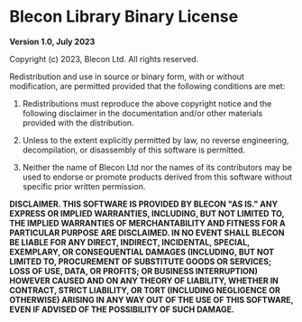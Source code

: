 # Blecon Library Binary License

**Version 1.0, July 2023**

Copyright (c) 2023, Blecon Ltd. All rights reserved.

Redistribution and use in source or binary form, with or without modification, are permitted provided that the following conditions are met:

1) Redistributions must reproduce the above copyright notice and the following disclaimer in the documentation and/or other materials provided with the distribution.

2) Unless to the extent explicitly permitted by law, no reverse  engineering, decompilation, or disassembly of this software is permitted.

3) Neither the name of Blecon Ltd nor the names of its contributors may be used to endorse or promote products derived from this software without specific prior written permission.

**DISCLAIMER. THIS SOFTWARE IS PROVIDED BY BLECON "AS IS."
ANY EXPRESS OR IMPLIED WARRANTIES, INCLUDING, BUT NOT LIMITED TO, THE IMPLIED WARRANTIES OF MERCHANTABILITY AND FITNESS FOR A PARTICULAR PURPOSE ARE DISCLAIMED. IN NO EVENT SHALL BLECON BE LIABLE FOR ANY DIRECT, INDIRECT, INCIDENTAL, SPECIAL, EXEMPLARY, OR CONSEQUENTIAL DAMAGES (INCLUDING, BUT NOT LIMITED TO, PROCUREMENT OF SUBSTITUTE GOODS OR SERVICES; LOSS OF USE, DATA, OR PROFITS; OR BUSINESS INTERRUPTION) HOWEVER CAUSED AND ON ANY THEORY OF LIABILITY, WHETHER IN CONTRACT, STRICT LIABILITY, OR TORT (INCLUDING NEGLIGENCE OR OTHERWISE) ARISING IN ANY WAY OUT OF THE USE OF THIS SOFTWARE, EVEN IF ADVISED OF THE POSSIBILITY OF SUCH DAMAGE.**